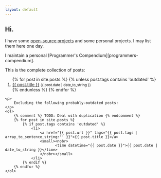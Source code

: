```yaml
---
layout: default
---
```


<section>
    <h1>Hi.</h1>
    <p>
        I have some <a href="https://github.com/QasimK">open-source
        projects</a> and some personal projects. I may list them here one day.
    </p>
    <p>
        I maintain a personal [Programmer's Compendium][programmers-compendium].
    </p>
    <p>
        This is the complete collection of posts:
    </p>
    <ol>
        {% for post in site.posts %}
            {% unless post.tags contains 'outdated' %}
                <li>
                    <a href="{{ post.url }}" tags="{{ post.tags | array_to_sentence_string:'' }}">{{ post.title }}</a>
                    <small><nobr>
                           <time datetime="{{ post.date }}">{{ post.date | date_to_string }}</time>
                    </nobr></small>
                </li>
            {% endunless %}
        {% endfor %}
    </ol>

    <p>
        Excluding the following probably-outdated posts:
    </p>
    <ol>
        {% comment %} TODO: Deal with duplication {% endcomment %}
        {% for post in site.posts %}
            {% if post.tags contains 'outdated' %}
                <li>
                    <a href="{{ post.url }}" tags="{{ post.tags | array_to_sentence_string:'' }}">{{ post.title }}</a>
                    <small><nobr>
                           <time datetime="{{ post.date }}">{{ post.date | date_to_string }}</time>
                    </nobr></small>
                </li>
            {% endif %}
        {% endfor %}
    </ol>
</section>

[open-source]: <https://github.com/qasimk> "My GitHub Page"
[programmers-compendium]: <https://qasimk.gitbooks.io/programmers-compendium/content/> "My Programmer's Compendium"
